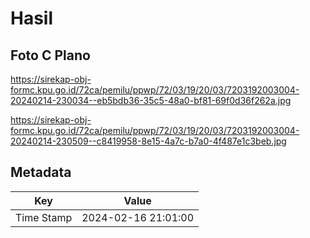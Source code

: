 # Hasil

## Foto C Plano

https://sirekap-obj-formc.kpu.go.id/72ca/pemilu/ppwp/72/03/19/20/03/7203192003004-20240214-230034--eb5bdb36-35c5-48a0-bf81-69f0d36f262a.jpg

https://sirekap-obj-formc.kpu.go.id/72ca/pemilu/ppwp/72/03/19/20/03/7203192003004-20240214-230509--c8419958-8e15-4a7c-b7a0-4f487e1c3beb.jpg


## Metadata

| Key        | Value               |
| ---------- | ------------------- |
| Time Stamp | 2024-02-16 21:01:00 |



